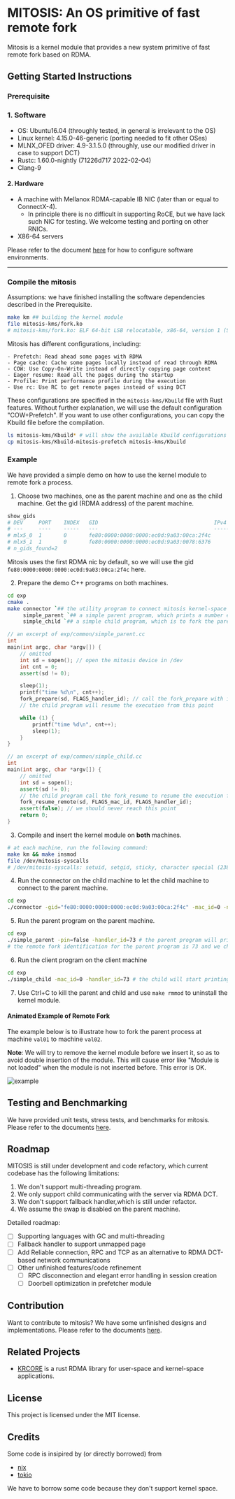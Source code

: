 # MITOSIS: An OS primitive of fast remote fork

Mitosis is a kernel module that provides a new system primitive of fast remote fork based on RDMA.

## Getting Started Instructions

### Prerequisite

### 1. Software 

- OS: Ubuntu16.04 (throughly tested, in general is irrelevant to the OS)
- Linux kernel: 4.15.0-46-generic (porting needed to fit other OSes)
- MLNX_OFED driver: 4.9-3.1.5.0 (throughly, use our modified driver in case to support DCT)
- Rustc: 1.60.0-nightly (71226d717 2022-02-04)
- Clang-9

#### 2. Hardware 

- A machine with Mellanox RDMA-capable IB NIC (later than or equal to ConnectX-4). 
  - In principle there is no difficult in supporting RoCE, but we have lack such NIC for testing.  We welcome testing and porting on other RNICs. 
- X86-64 servers 

Please refer to the document [here](./docs/setup.md) for how to configure software environments.

---

### Compile the mitosis

Assumptions: we have finished installing the software dependencies described in the Prerequisite. 

```bash
make km ## building the kernel module
file mitosis-kms/fork.ko
# mitosis-kms/fork.ko: ELF 64-bit LSB relocatable, x86-64, version 1 (SYSV), BuildID[sha1]=xxx, not stripped
```

Mitosis has different configurations, including:

    - Prefetch: Read ahead some pages with RDMA
    - Page cache: Cache some pages locally instead of read through RDMA
    - COW: Use Copy-On-Write instead of directly copying page content
    - Eager resume: Read all the pages during the startup
    - Profile: Print performance profile during the execution
    - Use rc: Use RC to get remote pages instead of using DCT
These configurations are specified in the `mitosis-kms/Kbuild` file with Rust features. Without further explanation, we will use the default configuration "COW+Prefetch". If you want to use other configurations, you can copy the Kbuild file before the compilation.

```bash
ls mitosis-kms/Kbuild* # will show the available Kbuild configurations
cp mitosis-kms/Kbuild-mitosis-prefetch mitosis-kms/Kbuild
```

### Example 

We have provided a simple demo on how to use the kernel module to remote fork a process.

1. Choose two machines, one as the parent machine and one as the child machine. Get the gid (RDMA address) of the parent machine.

```bash
show_gids
# DEV     PORT    INDEX   GID                                     IPv4            VER     DEV
# ---     ----    -----   ---                                     ------------    ---     ---
# mlx5_0  1       0       fe80:0000:0000:0000:ec0d:9a03:00ca:2f4c                 v1
# mlx5_1  1       0       fe80:0000:0000:0000:ec0d:9a03:0078:6376                 v1
# n_gids_found=2
```

Mitosis uses the first RDMA nic by default, so we will use the gid `fe80:0000:0000:0000:ec0d:9a03:00ca:2f4c` here.

2. Prepare the demo C++ programs on both machines.

```bash
cd exp
cmake .
make connector `## the utility program to connect mitosis kernel-space rpc, source code: exp/common/connector.cc` \
     simple_parent `## a simple parent program, which prints a number every second, source code: exp/common/simple_parent.cc` \
     simple_child `## a simple child program, which is to fork the parent program from a remote machine, source code: exp/common/simple_child.cc`
```

```c++
// an excerpt of exp/common/simple_parent.cc
int
main(int argc, char *argv[]) {
    // omitted
    int sd = sopen(); // open the mitosis device in /dev
    int cnt = 0;
    assert(sd != 0);

    sleep(1);
    printf("time %d\n", cnt++);
    fork_prepare(sd, FLAGS_handler_id); // call the fork_prepare with id here
    // the child program will resume the execution from this point

    while (1) {
        printf("time %d\n", cnt++);
        sleep(1);
    }
}

// an excerpt of exp/common/simple_child.cc
int
main(int argc, char *argv[]) {
    // omitted
    int sd = sopen();
    assert(sd != 0);
    // the child program call the fork_resume to resume the execution from the parent program with `handler_id` on machine `mac_id`
    fork_resume_remote(sd, FLAGS_mac_id, FLAGS_handler_id);
    assert(false); // we should never reach this point
    return 0;
}
```

3. Compile and insert the kernel module on **both** machines.

```bash
# at each machine, run the following command: 
make km && make insmod
file /dev/mitosis-syscalls
# /dev/mitosis-syscalls: setuid, setgid, sticky, character special (238/0)
```

4. Run the connector on the child machine to let the child machine to connect to the parent machine.

```bash
cd exp
./connector -gid="fe80:0000:0000:0000:ec0d:9a03:00ca:2f4c" -mac_id=0 -nic_id=0 # this gid is marked as the nic 0 on the machine 0 on the child machine, and we will send connect request to it
```

5. Run the parent program on the parent machine.

```bash
cd exp
./simple_parent -pin=false -handler_id=73 # the parent program will print an increasing counter from 0 repeatedly
# the remote fork identification for the parent program is 73 and we choose to leave the program in the foreground and do not pin it in the kernel
```

6. Run the client program on the client machine

```bash
cd exp
./simple_child -mac_id=0 -handler_id=73 # the child will start printing the counter from 1 as if it has forked the parent program on machine 0 (val01) with id 73 from the point before it starts print the counter 1
```

7. Use Ctrl+C to kill the parent and child and use `make rmmod` to uninstall the kernel module.

#### Animated Example of Remote Fork

The example below is to illustrate how to fork the parent process at machine `val01` to machine `val02`.

**Note**: We will try to remove the kernel module before we insert it, so as to avoid double insertion of the module. This will cause error like "Module is not loaded" when the module is not inserted before. This error is OK.

![example](./docs/example.gif)

## Testing and Benchmarking

We have provided unit tests, stress tests, and benchmarks for mitosis. Please refer to the documents [here](./docs/tests-and-benchmarks.md).

## Roadmap 

MITOSIS is still under development and code refactory, which current codebase has the following limitations:

1. We don't support multi-threading program. 
2. We only support child communicating with the server via RDMA DCT.
3. We don't support fallback handler,which is still under refactor. 
4. We assume the swap is disabled on the parent machine. 

Detailed roadmap: 

- [ ] Supporting languages with GC and multi-threading
- [ ] Fallback handler to support unmapped page 
- [ ] Add Reliable connection, RPC and TCP as an alternative to RDMA DCT-based network communications
- [ ] Other unfinished features/code refinement
    - [ ] RPC disconnection and elegant error handling in session creation
    - [ ] Doorbell optimization in prefetcher module

## Contribution

Want to contribute to mitosis? We have some unfinished designs and implementations. Please refer to the documents [here](docs/contribution/README.md).

## Related Projects

- [KRCORE](https://github.com/SJTU-IPADS/krcore-artifacts) is a rust RDMA library for user-space and kernel-space applications. 

## License
This project is licensed under the MIT license.

## Credits 

Some code is insipired by (or directly borrowed) from

- [nix](https://docs.rs/nix/latest/nix/)
- [tokio](https://tokio.rs)

We have to borrow some code because they don't support kernel space. 
